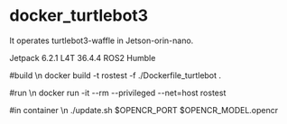 # docker_turtlebot3
It operates turtlebot3-waffle in Jetson-orin-nano. 

Jetpack 6.2.1
L4T 36.4.4
ROS2 Humble

#build \n
docker build -t rostest -f ./Dockerfile_turtlebot .

#run \n
docker run -it --rm --privileged --net=host rostest

#in container \n
./update.sh $OPENCR_PORT $OPENCR_MODEL.opencr
